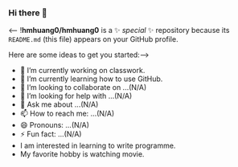 ### Hi there 👋

<--
!**hmhuang0/hmhuang0** is a ✨ _special_ ✨ repository because its `README.md` (this file) appears on your GitHub profile.

Here are some ideas to get you started:-->

- 🔭 I’m currently working on classwork.
- 🌱 I’m currently learning how to use GitHub.
- 👯 I’m looking to collaborate on ...(N/A)
- 🤔 I’m looking for help with ...(N/A)
- 💬 Ask me about ...(N/A)
- 📫 How to reach me: ...(N/A)
- 😄 Pronouns: ...(N/A)
- ⚡ Fun fact: ...(N/A)
- I am interested in learning to write programme. 
- My favorite hobby is watching movie.


